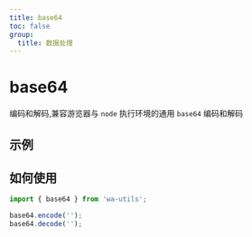 ```yaml
---
title: base64
toc: false
group:
  title: 数据处理
---
```


# base64

编码和解码,兼容游览器与 `node` 执行环境的通用 `base64` 编码和解码

## 示例

<code src="./demo"></code>

## 如何使用

```ts
import { base64 } from 'wa-utils';

base64.encode('');
base64.decode('');
```
